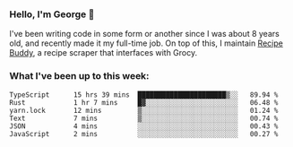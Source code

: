 ### Hello, I'm George 👋

I've been writing code in some form or another since I was about 8 years old, and recently made it my full-time job. On top of this, I maintain [Recipe Buddy](https://github.com/georgegebbett/recipe-buddy), a recipe scraper that interfaces with Grocy.  

<!--
**georgegebbett/georgegebbett** is a ✨ _special_ ✨ repository because its `README.md` (this file) appears on your GitHub profile.

Here are some ideas to get you started:

- 🔭 I’m currently working on ...
- 🌱 I’m currently learning ...
- 👯 I’m looking to collaborate on ...
- 🤔 I’m looking for help with ...
- 💬 Ask me about ...
- 📫 How to reach me: ...
- 😄 Pronouns: ...
- ⚡ Fun fact: ...
-->

### What I've been up to this week:
<!--START_SECTION:waka-->

```text
TypeScript      15 hrs 39 mins  ██████████████████████▒░░   89.94 %
Rust            1 hr 7 mins     █▓░░░░░░░░░░░░░░░░░░░░░░░   06.48 %
yarn.lock       12 mins         ▒░░░░░░░░░░░░░░░░░░░░░░░░   01.24 %
Text            7 mins          ▒░░░░░░░░░░░░░░░░░░░░░░░░   00.74 %
JSON            4 mins          ░░░░░░░░░░░░░░░░░░░░░░░░░   00.43 %
JavaScript      2 mins          ░░░░░░░░░░░░░░░░░░░░░░░░░   00.27 %
```

<!--END_SECTION:waka-->
